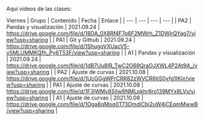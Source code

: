 Aqui videos de las clases:

Viernes 
| Grupo | Contenido | Fecha | Enlace |
| --- | --- | --- | --- |
| PA2 | Pandas y visualización | 2021.09.24 | https://drive.google.com/file/d/18DA_0X8Rf4F7p6F2MWrh_Z1DWlrQYag7/view?usp=sharing |
| PA1 | Git y Github | 2021.09.24 | https://drive.google.com/file/d/1ShugoVXUacV5-v5MLUMMKQfh_Py6T53F/view?usp=sharing |
| A1 | Pandas y visualización | 2021.09.24 | https://drive.google.com/file/d/1dB7Uu8IR_TwC2O69QraOJXWL4P2At9A_/view?usp=sharing |
| PA2 | Ajuste de curvas | 2021.10.08 | https://drive.google.com/file/d/1UcGGgWPrCRR82zWVCR6tjS0yfg1IKijr/view?usp=sharing |
| PA1 | Ajuste de curvas | 2021.10.08 | https://drive.google.com/file/d/1F3jWMv8SjIw8NMLpkhr6ro139MYx8LVv/view?usp=sharing |
| A1 | Ajuste de curvas | 2021.10.08 | https://drive.google.com/file/d/1Oga8qMoq0T73DmdiCbj2uW4jCEqmMwwB/view?usp=sharing |
